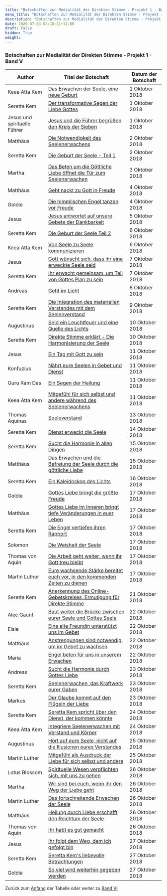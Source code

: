 ```yaml
---
title: "Botschaften zur Medialität der Direkten Stimme - Projekt 1 - Band V"
menu_title: "Botschaften zur Medialität der Direkten Stimme - Projekt 1 - Band V"
description: "Botschaften zur Medialität der Direkten Stimme - Projekt 1 - Band V"
date: 2020-07-03 02:18:11+11:00
draft: False
hidden: True
weight:
---
```

### Botschaften zur Medialität der Direkten Stimme - Projekt 1 - Band V

**Author** | **Titel der Botschaft** | **Datum der Botschaft**  
---|---|---
Keea Atta Kem | [Das Erwachen der Seele, eine neue Geburt](/aktuelle-botschaften/aktuelle-botschaften-in-reihenfolge-des-datums/aktuelle-botschaften-2018/das-erwachen-der-seele-eine-neue-geburt-af-keea-atta-kem-1-oktober-2018/) | 1 Oktober 2018
Seretta Kem | [Der transformative Segen der Liebe Gottes](/aktuelle-botschaften/aktuelle-botschaften-in-reihenfolge-des-datums/aktuelle-botschaften-2018/der-transformative-segen-der-liebe-gottes-af-seretta-kem-1-oktober-2018/) | 1 Oktober 2018
Jesus und spirituelle Führer | [Jesus und die Führer begrüßen den Kreis der Sieben](/aktuelle-botschaften/aktuelle-botschaften-in-reihenfolge-des-datums/aktuelle-botschaften-2018/jesus-und-die-fuehrer-begruessen-den-kreis-der-sieben-af-jesus-und-spirituelle-fuehrer-1-oktober-2018/) | 1 Oktober 2018
Matthäus | [Die Notwendigkeit des Seelenerwachens](/aktuelle-botschaften/aktuelle-botschaften-in-reihenfolge-des-datums/aktuelle-botschaften-2018/die-notwendigkeit-des-seelenerwachens-af-matthaeus-2-oktober-2018/) | 2 Oktober 2018
Seretta Kem | [Die Geburt der Seele - Teil 1](/aktuelle-botschaften/aktuelle-botschaften-in-reihenfolge-des-datums/aktuelle-botschaften-2018/die-geburt-der-seele-teil-1-af-seretta-kem-2-oktober-2018/) | 2 Oktober 2018
Martha | [Das Beten um die Göttliche Liebe öffnet die Tür zum Seelenerwachen](/aktuelle-botschaften/aktuelle-botschaften-in-reihenfolge-des-datums/aktuelle-botschaften-2018/das-beten-um-die-goettliche-liebe-oeffnet-die-tuer-zum-seelenerwachen-af-martha-3-oktober-2018/) | 3 Oktober 2018
Matthäus | [Geht nackt zu Gott in Freude](/aktuelle-botschaften/aktuelle-botschaften-in-reihenfolge-des-datums/aktuelle-botschaften-2018/geht-nackt-zu-gott-in-freude-af-matthaeus-4-oktober-2018/) | 4 Oktober 2018
Goldie | [Die himmlischen Engel tanzen vor Freude](/aktuelle-botschaften/aktuelle-botschaften-in-reihenfolge-des-datums/aktuelle-botschaften-2018/die-himmlischen-engel-tanzen-vor-freude-mc-goldie-4-oktober-2018/) | 4 Oktober 2018
Jesus | [Jesus antwortet auf unsere Gebete der Dankbarkeit](/aktuelle-botschaften/aktuelle-botschaften-in-reihenfolge-des-datums/aktuelle-botschaften-2018/jesus-antwortet-auf-unsere-gebete-der-dankbarkeit-af-jesus-5-oktober-2018/) | 5 Oktober 2018
Seretta Kem | [Die Geburt der Seele Teil 2](/aktuelle-botschaften/aktuelle-botschaften-in-reihenfolge-des-datums/aktuelle-botschaften-2018/die-geburt-der-seele-teil-2-af-seretta-kem-6-oktober-2018/) | 6 Oktober 2018
Keea Atta Kem | [Von Seele zu Seele kommunizieren](/aktuelle-botschaften/aktuelle-botschaften-in-reihenfolge-des-datums/aktuelle-botschaften-2018/von-seele-zu-seele-kommunizieren-mc-keea-atta-kem-6-oktober-2018/) | 6 Oktober 2018
Jesus | [Gott wünscht sich, dass ihr eine erweckte Seele seid](/aktuelle-botschaften/aktuelle-botschaften-in-reihenfolge-des-datums/aktuelle-botschaften-2018/gott-wuenscht-sich-dass-ihr-eine-erweckte-seele-seid-af-jesus-7-oktober-2018/) | 7 Oktober 2018
Seretta Kem | [Ihr erwacht gemeinsam, um Teil von Gottes Plan zu sein](/aktuelle-botschaften/aktuelle-botschaften-in-reihenfolge-des-datums/aktuelle-botschaften-2018/ihr-erwacht-gemeinsam-um-teil-von-gottes-plan-zu-sein-af-seretta-kem-7-oktober-2018/) | 7 Oktober 2018
Andreas | [Geht im Licht](/aktuelle-botschaften/aktuelle-botschaften-in-reihenfolge-des-datums/aktuelle-botschaften-2018/geht-im-licht-af-andreas-8-oktober-2018/) | 8 Oktober 2018
Seretta Kem | [Die Integration des materiellen Verstandes mit dem Seelenverstand](/aktuelle-botschaften/aktuelle-botschaften-in-reihenfolge-des-datums/aktuelle-botschaften-2018/die-integration-des-materiellen-verstandes-mit-dem-seelenverstand-af-seretta-kem-9-oktober-2018/) | 9 Oktober 2018
Augustinus | [Seid ein Leuchtfeuer und eine Quelle des Lichts](/aktuelle-botschaften/aktuelle-botschaften-in-reihenfolge-des-datums/aktuelle-botschaften-2018/seid-ein-leuchtfeuer-und-eine-quelle-des-lichts-af-augustinus-10-oktober-2018/) | 10 Oktober 2018
Seretta Kem | [Direkte Stimme erklärt - Die Harmonisierung der Seele](/aktuelle-botschaften/aktuelle-botschaften-in-reihenfolge-des-datums/aktuelle-botschaften-2018/direkte-stimme-erklaert-die-harmonisierung-der-seele-af-seretta-kem-10-oktober-2018/) | 10 Oktober 2018
Jesus | [Ein Tag mit Gott zu sein](/aktuelle-botschaften/aktuelle-botschaften-in-reihenfolge-des-datums/aktuelle-botschaften-2018/ein-tag-mit-gott-zu-sein-af-jesus-11-oktober-2018/) | 11 Oktober 2018
Konfuzius | [Nährt eure Seelen in Gebet und Dienst](/aktuelle-botschaften/aktuelle-botschaften-in-reihenfolge-des-datums/aktuelle-botschaften-2018/naehrt-eure-seelen-in-gebet-und-dienst-af-konfuzius-11-oktober-2018/) | 11 Oktober 2018
Guru Ram Das | [Ein Segen der Heilung](/aktuelle-botschaften/aktuelle-botschaften-in-reihenfolge-des-datums/aktuelle-botschaften-2018/ein-segen-der-heilung-mc-guru-ram-das-11-oktober-2018/) | 11 Oktober 2018
Keea Atta Kem | [Mitgefühl für sich selbst und andere während des Seelenerwachens](/aktuelle-botschaften/aktuelle-botschaften-in-reihenfolge-des-datums/aktuelle-botschaften-2018/mitgefuehl-fuer-sich-selbst-und-andere-waehrend-des-seelenerwachens-mc-keea-atta-kem-11-oktober-2018/) | 11 Oktober 2018
Thomas Aquinas | [Seeleverstand](/aktuelle-botschaften/aktuelle-botschaften-in-reihenfolge-des-datums/aktuelle-botschaften-2018/seeleverstand-af-thomas-aquinas-13-oktober-2018/) | 13 Oktober 2018
Seretta Kem | [Dienst erweckt die Seele](/aktuelle-botschaften/aktuelle-botschaften-in-reihenfolge-des-datums/aktuelle-botschaften-2018/dienst-erweckt-die-seele-mc-seretta-kem-14-oktober-2018/) | 14 Oktober 2018
Seretta Kem | [Sucht die Harmonie in allen Dingen](/aktuelle-botschaften/aktuelle-botschaften-in-reihenfolge-des-datums/aktuelle-botschaften-2018/sucht-die-harmonie-in-allen-dingen-af-seretta-kem-15-oktober-2018/) | 15 Oktober 2018
Matthäus | [Das Erwachen und die Befreiung der Seele durch die göttliche Liebe](/aktuelle-botschaften/aktuelle-botschaften-in-reihenfolge-des-datums/aktuelle-botschaften-2018/das-erwachen-und-die-befreiung-der-seele-durch-die-goettliche-liebe-af-matthaeus-15-oktober-2018/) | 15 Oktober 2018
Seretta Kem | [Ein Kaleidoskop des Lichts](/aktuelle-botschaften/aktuelle-botschaften-in-reihenfolge-des-datums/aktuelle-botschaften-2018/ein-kaleidoskop-des-lichts-af-seretta-kem-16-oktober-2018/) | 16 Oktober 2018
Goldie | [Gottes Liebe bringt die größte Freude](/aktuelle-botschaften/aktuelle-botschaften-in-reihenfolge-des-datums/aktuelle-botschaften-2018/gottes-liebe-bringt-die-groesste-freude-af-goldie-17-oktober-2018/) | 17 Oktober 2018
Matthäus | [Gottes Liebe im Inneren bringt tiefe Veränderungen in euer Leben](/aktuelle-botschaften/aktuelle-botschaften-in-reihenfolge-des-datums/aktuelle-botschaften-2018/gottes-liebe-im-inneren-bringt-tiefe-veraenderungen-in-euer-leben-af-matthaeus-17-oktober-2018/) | 17 Oktober 2018
Seretta Kem | [Die Engel vertiefen ihren Rapport](/aktuelle-botschaften/aktuelle-botschaften-in-reihenfolge-des-datums/aktuelle-botschaften-2018/die-engel-vertiefen-ihren-rapport-af-seretta-kem-17-oktober-2018/) | 17 Oktober 2018
Solomon | [Die Weisheit der Seele](/aktuelle-botschaften/aktuelle-botschaften-in-reihenfolge-des-datums/aktuelle-botschaften-2018/die-weisheit-der-seele-af-solomon-17-oktober-2018/) | 17 Oktober 2018
Thomas von Aquin | [Die Arbeit geht weiter, wenn ihr Gott treu bleibt](/aktuelle-botschaften/aktuelle-botschaften-in-reihenfolge-des-datums/aktuelle-botschaften-2018/die-arbeit-geht-weiter-wenn-ihr-gott-treu-bleibt-af-thomas-von-aquin-17-oktober-2018/) | 17 Oktober 2018
Martin Luther | [Eure wachsende Stärke bereitet euch vor, in den kommenden Zeiten zu dienen](/aktuelle-botschaften/aktuelle-botschaften-in-reihenfolge-des-datums/aktuelle-botschaften-2018/eure-wachsende-staerke-bereitet-euch-vor-in-den-kommenden-zeiten-zu-dienen-af-martin-luther-17-oktober-2018/) | 17 Oktober 2018
Seretta Kem | [Anerkennung des Online-Gebetskreises, Ermutigung für Direkte Stimme](/aktuelle-botschaften/aktuelle-botschaften-in-reihenfolge-des-datums/aktuelle-botschaften-2018/anerkennung-des-onlinegebetskreises-ermutigung-fuer-direkte-stimme-mc-seretta-kem-21-oktober-2018/) | 21 Oktober 2018
Alec Gaunt | [Baut weiter die Brücke zwischen eurer Seele und Gottes Seele](/aktuelle-botschaften/aktuelle-botschaften-in-reihenfolge-des-datums/aktuelle-botschaften-2018/baut-weiter-die-bruecke-zwischen-eurer-seele-und-gottes-seele-af-alec-gaunt-22-oktober-2018/) | 22 Oktober 2018
Elsie | [Eine alte Freundin unterstützt uns im Gebet](/aktuelle-botschaften/aktuelle-botschaften-in-reihenfolge-des-datums/aktuelle-botschaften-2018/eine-alte-freundin-unterstuetzt-uns-im-gebet-af-elsie-22-oktober-2018/) | 22 Oktober 2018
Matthäus | [Anstrengungen sind notwendig, um im Gebet zu wachsen](/aktuelle-botschaften/aktuelle-botschaften-in-reihenfolge-des-datums/aktuelle-botschaften-2018/anstrengungen-sind-notwendig-um-im-gebet-zu-wachsen-af-matthaeus-22-oktober-2018/) | 22 Oktober 2018
Maria | [Engel beten für uns in unserem Erwachen](/aktuelle-botschaften/aktuelle-botschaften-in-reihenfolge-des-datums/aktuelle-botschaften-2018/engel-beten-fuer-uns-in-unserem-erwachen-mc-maria-22-oktober-2018/) | 22 Oktober 2018
Andreas | [Sucht die Harmonie durch Gottes Liebe](/aktuelle-botschaften/aktuelle-botschaften-in-reihenfolge-des-datums/aktuelle-botschaften-2018/sucht-die-harmonie-durch-gottes-liebe-af-andreas-23-oktober-2018/) | 23 Oktober 2018
Seretta Kem | [Seelenerwachen, das Kraftwerk eurer Gaben](/aktuelle-botschaften/aktuelle-botschaften-in-reihenfolge-des-datums/aktuelle-botschaften-2018/seelenerwachen-das-kraftwerk-eurer-gaben-af-seretta-kem-23-oktober-2018/) | 23 Oktober 2018
Markus | [Der Glaube kommt auf den Flügeln der Liebe](/aktuelle-botschaften/aktuelle-botschaften-in-reihenfolge-des-datums/aktuelle-botschaften-2018/der-glaube-kommt-auf-den-fluegeln-der-liebe-mc-markus-23-oktober-2018/) | 23 Oktober 2018
Seretta Kem | [Seretta Kem spricht über den Dienst, der kommen könnte](/aktuelle-botschaften/aktuelle-botschaften-in-reihenfolge-des-datums/aktuelle-botschaften-2018/seretta-kem-spricht-ueber-den-dienst-der-kommen-koennte-af-seretta-kem-24-oktober-2018/) | 24 Oktober 2018
Keea Atta Kem | [Integriere Seelenerwachen mit Verstand und Körper](/aktuelle-botschaften/aktuelle-botschaften-in-reihenfolge-des-datums/aktuelle-botschaften-2018/integriere-seelenerwachen-mit-verstand-und-koerper-mc-keea-atta-kem-24-oktober-2018/) | 24 Oktober 2018
Augustinus | [Hört auf eure Seele, nicht auf die Illusionen eures Verstandes](/aktuelle-botschaften/aktuelle-botschaften-in-reihenfolge-des-datums/aktuelle-botschaften-2018/hoert-auf-eure-seele-nicht-auf-die-illusionen-eures-verstandes-af-augustinus-25-oktober-2018/) | 25 Oktober 2018
Martin Luther | [Mitgefühl als Ausdruck der Liebe für sich selbst und andere](/aktuelle-botschaften/aktuelle-botschaften-in-reihenfolge-des-datums/aktuelle-botschaften-2018/mitgefuehl-als-ausdruck-der-liebe-fuer-sich-selbst-und-andere-af-martin-luther-25-oktober-2018/) | 25 Oktober 2018
Lotus Blossom | [Spirituelle Wesen verpflichten sich, mit uns zu gehen](/aktuelle-botschaften/aktuelle-botschaften-in-reihenfolge-des-datums/aktuelle-botschaften-2018/spirituelle-wesen-verpflichten-sich-mit-uns-zu-gehen-af-lotus-blossom-26-oktober-2018/) | 26 Oktober 2018
Martha | [Wir sind bei euch, wenn ihr den Weg der Liebe geht](/aktuelle-botschaften/aktuelle-botschaften-in-reihenfolge-des-datums/aktuelle-botschaften-2018/wir-sind-bei-euch-wenn-ihr-den-weg-der-liebe-geht-af-martha-26-oktober-2018/) | 26 Oktober 2018
Martin Luther | [Das fortschreitende Erwachen der Seele](/aktuelle-botschaften/aktuelle-botschaften-in-reihenfolge-des-datums/aktuelle-botschaften-2018/das-fortschreitende-erwachen-der-seele-af-martin-luther-26-oktober-2018/) | 26 Oktober 2018
Matthäus | [Heilung durch Liebe erschafft den Reichtum der Seele](/aktuelle-botschaften/aktuelle-botschaften-in-reihenfolge-des-datums/aktuelle-botschaften-2018/heilung-durch-liebe-erschafft-den-reichtum-der-seele-af-matthaeus-26-oktober-2018/) | 26 Oktober 2018
Thomas von Aquin | [Ihr habt es gut gemacht](/aktuelle-botschaften/aktuelle-botschaften-in-reihenfolge-des-datums/aktuelle-botschaften-2018/ihr-habt-es-gut-gemacht-af-thomas-von-aquin-26-oktober-2018/) | 26 Oktober 2018
Jesus | [Ihr folgt dem Weg, dem ich gefolgt bin](/aktuelle-botschaften/aktuelle-botschaften-in-reihenfolge-des-datums/aktuelle-botschaften-2018/ihr-folgt-dem-weg-dem-ich-gefolgt-bin-af-jesus-27-oktober-2018/) | 27 Oktober 2018
Seretta Kem | [Seretta Kem's liebevolle Betrachtungen](/aktuelle-botschaften/aktuelle-botschaften-in-reihenfolge-des-datums/aktuelle-botschaften-2018/seretta-kems-liebevolle-betrachtungen-af-seretta-kem-27-oktober-2018/) | 27 Oktober 2018
Goldie | [So viel wird weiterhin gegeben werden](/aktuelle-botschaften/aktuelle-botschaften-in-reihenfolge-des-datums/aktuelle-botschaften-2018/so-viel-wird-weiterhin-gegeben-werden-af-goldie-27-oktober-2018/) | 27 Oktober 2018

Zurück zum [Anfang](/direkte-stimme/botschaften-zur-ds/ds-projekt-1/ds-band-1-5/) der Tabelle oder weiter zu [Band VI](/direkte-stimme/botschaften-zur-ds/ds-projekt-1/ds-band-1-6/)
